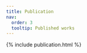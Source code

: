 ```yaml
---
title: Publication
nav:
  order: 3
  tooltip: Published works
---
```


{% include publication.html %}

